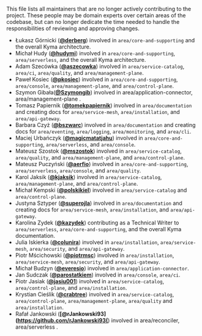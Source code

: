 This file lists all maintainers that are no longer actively contributing to the project. These people may be domain experts over certain areas of the codebase, but can no longer dedicate the time needed to handle the responsibilities of reviewing and approving changes.

* Łukasz Górnicki (**[@derberg](https://github.com/derberg)**) involved in `area/core-and-supporting` and the overall Kyma architecture.
* Michał Hudy (**[@hudymi](https://github.com/hudymi)**) involved in `area/core-and-supporting`, `area/serverless`, and the overall Kyma architecture.
* Adam Szecówka (**[@aszecowka](https://github.com/aszecowka)**) involved in `area/service-catalog`, `area/ci`, `area/quality`, and `area/management-plane`.
* Paweł Kosiec (**[@pkosiec](https://github.com/pkosiec)**) involved in `area/core-and-supporting`, `area/console`, `area/management-plane`, and `area/control-plane`.
* Szymon Gibała(**[@Szymongib](https://github.com/Szymongib)**) involved in area/application-connector, area/management-plane .
* Tomasz Papiernik (**[@tomekpapiernik](https://github.com/tomekpapiernik)**) involved in `area/documentation` and creating docs for `area/service-mesh`, `area/installation`, and `area/api-gateway`.
* Barbara Czyż (**[@bszwarc](https://github.com/bszwarc)**) involved in `area/documentation` and creating docs for `area/eventing`, `area/logging`, `area/monitoring`, and `area/cli`.
* Maciej Urbańczyk (**[@magicmatatjahu](https://github.com/magicmatatjahu)**) involved in `area/core-and-supporting`, `area/serverless`, and `area/console`.
* Mateusz Szostok (**[@mszostok](https://github.com/mszostok)**) involved in `area/service-catalog`, `area/quality`, and `area/management-plane`, and `area/control-plane`.
* Mateusz Puczyński (**[@aerfio](https://github.com/aerfio)**) involved in `area/core-and-supporting`, `area/serverless`, `area/console`, and `area/quality`.
* Karol Jaksik (**[@kjaksik](https://github.com/kjaksik)**) involved in `area/service-catalog`, `area/management-plane`, and `area/control-plane`.
* Michał Kempski (**[@polskikiel](https://github.com/polskikiel)**) involved in `area/service-catalog` and `area/control-plane`.
* Justyna Sztyper (**[@superojla](https://github.com/superojla)**) involved in `area/documentation` and creating docs for `area/service-mesh`, `area/installation`, and `area/api-gateway`.
* Karolina Zydek (**[@kazydek](https://github.com/kazydek)**) contributing as a Technical Writer to `area/serverless`, `area/core-and-supporting`, and the overall Kyma documentation.
* Julia Iskierka (**[@colunira](https://github.com/colunira)**) involved in `area/installation`, `area/service-mesh`, `area/security`, and `area/api-gateway`.
* Piotr Mścichowski (**[@piotrmsc](https://github.com/piotrmsc)**) involved in `area/installation`, `area/service-mesh`, `area/security`, and `area/api-gateway`.
* Michał Budzyn (**[@everesio](https://github.com/everesio)**) involved in `area/application-connector`.
* Jan Sudczak (**[@parostatkiem](https://github.com/parostatkiem)**) involved in `area/console`, `area/ci`.
* Piotr Jasiak (**[@jasiu001](https://github.com/jasiu001)**) involved in `area/service-catalog`,  `area/control-plane`, and `area/installation`.
* Krystian Cieślik (**[@crabtree](https://github.com/crabtree)**) involved in `area/service-catalog`,  `area/control-plane`, `area/management-plane`, `area/quality` and `area/installation`.
* Rafał Jankowski (**[@rJankowski93](https://github.com/rJankowski93(**) involved in area/reconciler, area/serverless .
